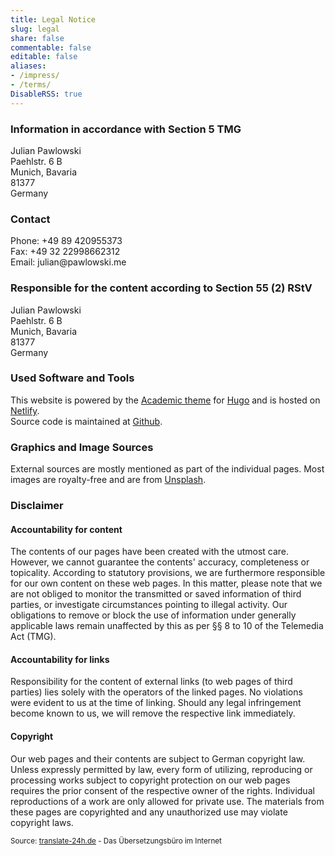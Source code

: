 ```yaml
---
title: Legal Notice
slug: legal
share: false
commentable: false
editable: false
aliases:
- /impress/
- /terms/
DisableRSS: true
---
```


### Information in accordance with Section 5 TMG

<div itemscope itemtype="http://schema.org/Person">
  <span itemprop="name">Julian Pawlowski</span><br />
  <div itemprop="address" itemscope itemtype="http://schema.org/PostalAddress">
    <span itemprop="streetAddress">Paehlstr. 6 B</span><br />
    <span itemprop="addressLocality">Munich</span>,
    <span itemprop="addressRegion">Bavaria</span><br />
    <span itemprop="postalCode">81377</span><br />
    <span itemprop="addressCountry">Germany</span><br />
  </div>

### Contact

  Phone: <span itemprop="telephone">+&#052;&#057;&#032;&#056;&#057;&#032;&#052;&#050;&#048;&#057;&#053;&#053;&#051;&#055;&#051;</span><br />
  Fax: <span itemprop="telephone">+&#052;&#057;&#032;&#051;&#050;&#032;&#050;&#050;&#057;&#057;&#056;&#054;&#054;&#050;&#051;&#049;&#050;</span><br />
  Email: <span itemprop="email">&#106;&#117;&#108;&#105;&#097;&#110;&#064;&#112;&#097;&#119;&#108;&#111;&#119;&#115;&#107;&#105;&#046;&#109;&#101;</span>
</div>


### Responsible for the content according to Section 55 (2) RStV

<div itemscope itemtype="http://schema.org/Person">
  <span itemprop="name">Julian Pawlowski</span><br />
  <div itemprop="address" itemscope itemtype="http://schema.org/PostalAddress">
    <span itemprop="streetAddress">Paehlstr. 6 B</span><br />
    <span itemprop="addressLocality">Munich</span>,
    <span itemprop="addressRegion">Bavaria</span><br />
    <span itemprop="postalCode">81377</span><br />
    <span itemprop="addressCountry">Germany</span><br />
  </div>
</div>


### Used Software and Tools

This website is powered by the
<a href="https://sourcethemes.com/academic/" target="_blank" rel="noopener">Academic theme</a> for
<a href="https://gohugo.io/" target="_blank" rel="noopener">Hugo</a> and is hosted on <a href="https://www.netlify.com/" target="_blank" rel="noopener">Netlify</a>.<br />
Source code is maintained at [Github](https://github.com/jpawlowski/personal-website).


### Graphics and Image Sources

External sources are mostly mentioned as part of the individual pages. Most images are royalty-free and are from [Unsplash](https://unsplash.com/).


### Disclaimer

#### Accountability for content
The contents of our pages have been created with the utmost care. However, we cannot guarantee the contents' accuracy, completeness or topicality. According to statutory provisions, we are furthermore responsible for our own content on these web pages. In this matter, please note that we are not obliged to monitor the transmitted or saved information of third parties, or investigate circumstances pointing to illegal activity. Our obligations to remove or block the use of information under generally applicable laws remain unaffected by this as per §§ 8 to 10 of the Telemedia Act (TMG).

#### Accountability for links
Responsibility for the content of external links (to web pages of third parties) lies solely with the operators of the linked pages. No violations were evident to us at the time of linking. Should any legal infringement become known to us, we will remove the respective link immediately.

#### Copyright
Our web pages and their contents are subject to German copyright law. Unless expressly permitted by law, every form of utilizing, reproducing or processing works subject to copyright protection on our web pages requires the prior consent of the respective owner of the rights. Individual reproductions of a work are only allowed for private use. The materials from these pages are copyrighted and any unauthorized use may violate copyright laws.


<sup>Source: <a href="https://translate-24h.de/" target="_blank">translate-24h.de</a> - Das Übersetzungsbüro im Internet</sup>
